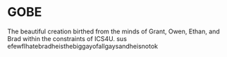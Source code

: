 # GOBE
The beautiful creation birthed from the minds of Grant, Owen, Ethan, and Brad within the constraints of ICS4U.
sus
efewfIhatebradheisthebiggayofallgaysandheisnotok
